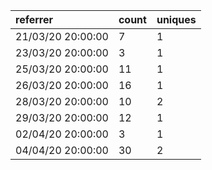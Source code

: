| referrer          | count | uniques |
| :---------------- | :---- | :------ |
| 21/03/20 20:00:00 | 7     | 1       |
| 23/03/20 20:00:00 | 3     | 1       |
| 25/03/20 20:00:00 | 11    | 1       |
| 26/03/20 20:00:00 | 16    | 1       |
| 28/03/20 20:00:00 | 10    | 2       |
| 29/03/20 20:00:00 | 12    | 1       |
| 02/04/20 20:00:00 | 3     | 1       |
| 04/04/20 20:00:00 | 30    | 2       |